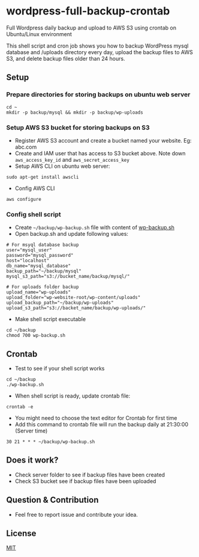 # wordpress-full-backup-crontab
Full Wordpress daily backup and upload to AWS S3 using crontab on Ubuntu/Linux environment

This shell script and cron job shows you how to backup WordPress mysql database and /uploads directory every day, upload the backup files to AWS S3, and delete backup files older than 24 hours.

## Setup
### Prepare directories for storing backups on ubuntu web server
```
cd ~
mkdir -p backup/mysql && mkdir -p backup/wp-uploads
```

### Setup AWS S3 bucket for storing backups on S3
- Register AWS S3 account and create a bucket named your website. Eg: abc.com 
- Create and IAM user that has access to S3 bucket above. Note down `aws_access_key_id` and `aws_secret_access_key`
- Setup AWS CLI on ubuntu web server:
```
sudo apt-get install awscli
```
- Config AWS CLI
```
aws configure
```
### Config shell script
- Create  `~/backup/wp-backup.sh` file with content of [wp-backup.sh](wp-backup.sh)
- Open backup.sh and update following values:
```
# For msyql database backup
user="mysql_user"
password="mysql_password"
host="localhost"
db_name="mysql_database"
backup_path="~/backup/mysql"
mysql_s3_path="s3://bucket_name/backup/mysql/"

# For uploads folder backup
upload_name="wp-uploads"
upload_folder="wp-website-root/wp-content/uploads"
upload_backup_path="~/backup/wp-uploads"
upload_s3_path="s3://backet_name/backup/wp-uploads/"
```
- Make shell script executable
```
cd ~/backup
chmod 700 wp-backup.sh
```
## Crontab
- Test to see if your shell script works
```
cd ~/backup
./wp-backup.sh
```
- When shell script is ready, update crontab file:
```
crontab -e
```
- You might need to choose the text editor for Crontab for first  time
- Add this command to crontab file will run the backup daily at 21:30:00 (Server time)
```
30 21 * * * ~/backup/wp-backup.sh
```

## Does it work?
- Check server folder to see if backup files have been created
- Check S3 bucket see if backup files have been uploaded

## Question & Contribution
- Feel free to report issue and contribute your idea.

## License
[MIT](LICENSE)

